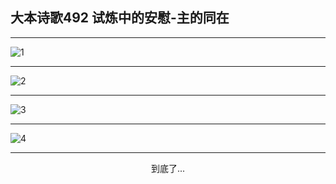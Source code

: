 
## 大本诗歌492 试炼中的安慰-主的同在
        
<div id="aplayer0"></div>

---

<img alt="1" data-original="https://cdn.jsdelivr.net/gh/k34869/shi/data/d0491/1">

---

<img alt="2" data-original="https://cdn.jsdelivr.net/gh/k34869/shi/data/d0491/2">

---

<img alt="3" data-original="https://cdn.jsdelivr.net/gh/k34869/shi/data/d0491/3">

---

<img alt="4" data-original="https://cdn.jsdelivr.net/gh/k34869/shi/data/d0491/4">

---

<p style="text-align: center">到底了...</p>

<script src="/js/dist-view.js"></script>

<script>
MAIN.id = 'd0491';
        
const ap0 = new APlayer({
    container: document.getElementById('aplayer0'),
    volume: 1,
    loop: 'none',
    preload: 'none',
    audio: [{
        name: '大本诗歌492.mp3',
        artist: '大本诗歌',
        url: 'https://res.wx.qq.com/voice/getvoice?mediaid=MzI0NTk3MDM5M18yMjQ3NDkzNjQ4',
        cover: '/favicon'
    }]
});
</script>
